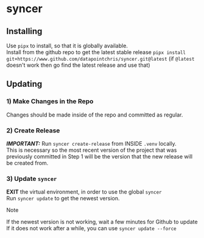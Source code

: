 # syncer

## Installing

Use `pipx` to install, so that it is globally available.  
Install from the github repo to get the latest stable release
`pipx install git+https://www.github.com/datapointchris/syncer.git@latest`
(if `@latest` doesn't work then go find the latest release and use that)

## Updating

### 1) Make Changes in the Repo

Changes should be made inside of the repo and committed as regular.

### 2) Create Release

***IMPORTANT:*** Run `syncer create-release` from INSIDE `.venv` locally.  
This is necessary so the most recent version of the project that was previously committed in Step 1 will be the version that the new release will be created from.

### 3) Update `syncer`

**EXIT** the virtual environment, in order to use the global `syncer`  
Run `syncer update` to get the newest version.
> [!NOTE]
> If the newest version is not working, wait a few minutes for Github to update
> If it does not work after a while, you can use `syncer update --force`
